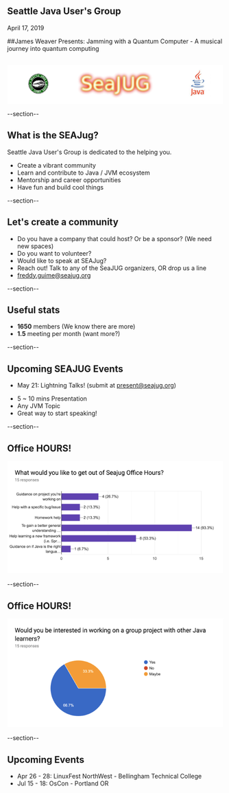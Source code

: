 ## Seattle Java User's Group

April 17, 2019


##James Weaver Presents: Jamming with a Quantum Computer - A musical journey into quantum computing

<div style="background-color: white; margin-top: 30px;">
	<img src="images/seajug.png" style="border: none; box-shadow: none;"/>
</div>

--section--
## What is the SEAJug?
Seattle Java User's Group is dedicated to the helping you.

* Create a vibrant community 
* Learn and contribute to Java / JVM ecosystem
* Mentorship and career opportunities
* Have fun and build cool things

--section--

## Let's create a community

 * Do you have a company that could host? Or be a sponsor? (We need new spaces)
 * Do you want to volunteer?
 * Would like to speak at SEAJug?
 * Reach out! Talk to any of the SeaJUG organizers, OR drop us a line 
 * freddy.guime@seajug.org

--section--

## Useful stats

* **1650** members (We know there are more)
* **1.5** meeting per month (want more?)

--section--

## Upcoming SEAJUG Events
* May 21: Lightning Talks! (submit at <A href="mailto:present@seajug.org">present@seajug.org</a>)
 - 5 ~ 10 mins Presentation
 - Any JVM Topic
 - Great way to start speaking!

--section--
## Office HOURS!


<img src="images/office.png" style="border: none;background-color:white;" /></br>

--section--
## Office HOURS!

<img src="images/office2.png" style="border: none;background-color:white;" /></br>

--section--

## Upcoming Events
* Apr 26 - 28: LinuxFest NorthWest - Bellingham Technical College
* Jul 15 - 18: OsCon - Portland OR
